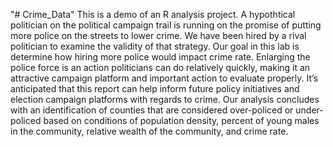 "# Crime_Data" 
This is a demo of an R analysis project. A hypothtical politician on the political campaign trail is running on the promise
of putting more police on the streets to lower crime. We have been hired by a rival politician to examine the
validity of that strategy. Our goal in this lab is determine how hiring more police would impact crime rate.
Enlarging the police force is an action politicians can do relatively quickly, making it an attractive campaign
platform and important action to evaluate properly. It’s anticipated that this report can help inform future
policy initiatives and election campaign platforms with regards to crime.
Our analysis concludes with an identification of counties that are considered over-policed or under-policed
based on conditions of population density, percent of young males in the community, relative wealth of the
community, and crime rate.
